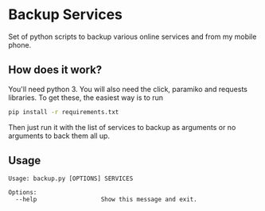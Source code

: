 # Backup Services

Set of python scripts to backup various online services and from my 
mobile phone. 

## How does it work?

You'll need python 3.  You will also need the click, paramiko and requests
libraries. To get these, the easiest way is to run

``` sh
pip install -r requirements.txt
```

Then just run it with the list of services to backup as arguments or no
arguments to back them all up.

## Usage

``` shell
Usage: backup.py [OPTIONS] SERVICES

Options:
  --help                  Show this message and exit.
```

